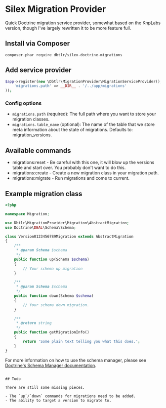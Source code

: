 # Silex Migration Provider

Quick Doctrine migration service provider, somewhat based on the KnpLabs version, though I've largely rewritten it to be more feature full.

## Install via Composer

```
composer.phar require dbtlr/silex-doctrine-migrations
```

## Add service provider

```php
$app->register(new \Dbtlr\MigrationProvider\MigrationServiceProvider(), array(
    'migrations.path' => __DIR__ . '/../app/migrations'
));
```

### Config options

- `migrations.path` (required): The full path where you want to store your migration classes.
- `migrations.table_name` (optional): The name of the table that we store meta information about the state of migrations. Defaults to: migration_versions.


## Available commands

- migrations:reset - Be careful with this one, it will blow up the versions table and start over. You probably don't want to do this.
- migrations:create - Create a new migration class in your migration path.
- migrations:migrate - Run migrations and come to current.

## Example migration class

```php
<?php

namespace Migration;

use Dbtlr\MigrationProvider\Migration\AbstractMigration;
use Doctrine\DBAL\Schema\Schema;

class Version0123456789Migration extends AbstractMigration
{
    /**
     * @param Schema $schema
     */
    public function up(Schema $schema)
    {
        // Your schema up migration
    }

    /**
     * @param Schema $schema
     */
    public function down(Schema $schema)
    {
        // Your schema down migration.
    }

    /**
     * @return string
     */
    public function getMigrationInfo()
    {
        return 'Some plain text telling you what this does.';
    }
}

```

For more information on how to use the schema manager, please see [Doctrine's Schema Manager documentation](http://readthedocs.org/docs/doctrine-dbal/en/latest/reference/schema-manager.html). 

```

## Todo

There are still some missing pieces.

- The `up`/`down` commands for migrations need to be added.
- The ability to target a version to migrate to.